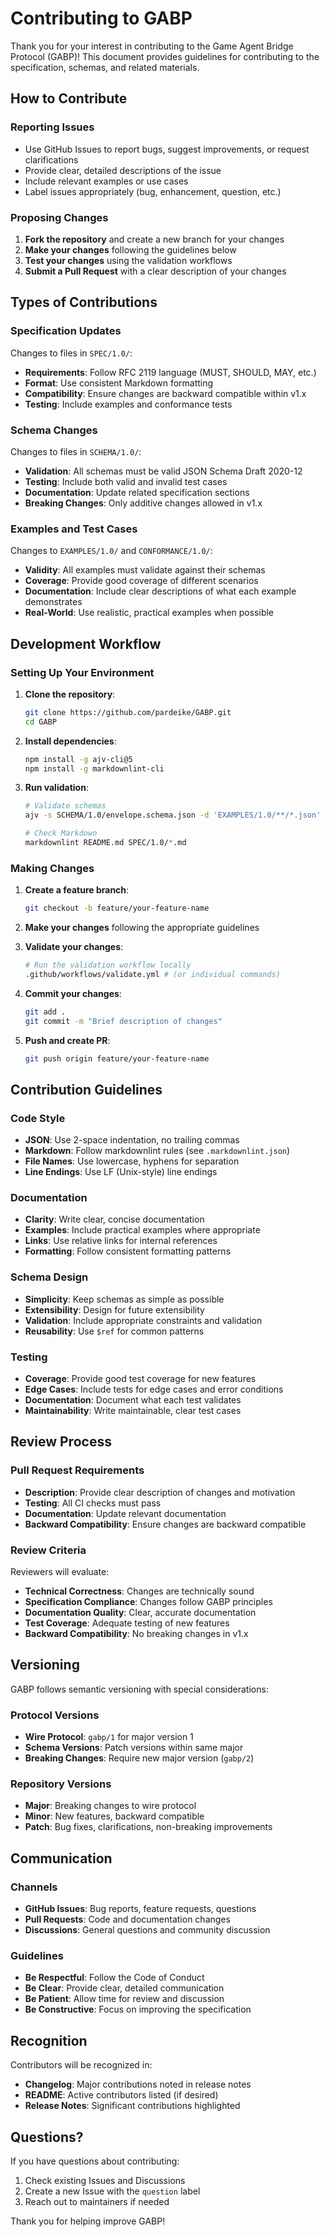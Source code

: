 # Contributing to GABP

Thank you for your interest in contributing to the Game Agent Bridge Protocol (GABP)! This document provides guidelines for contributing to the specification, schemas, and related materials.

## How to Contribute

### Reporting Issues

- Use GitHub Issues to report bugs, suggest improvements, or request clarifications
- Provide clear, detailed descriptions of the issue
- Include relevant examples or use cases
- Label issues appropriately (bug, enhancement, question, etc.)

### Proposing Changes

1. **Fork the repository** and create a new branch for your changes
2. **Make your changes** following the guidelines below
3. **Test your changes** using the validation workflows
4. **Submit a Pull Request** with a clear description of your changes

## Types of Contributions

### Specification Updates

Changes to files in `SPEC/1.0/`:

- **Requirements**: Follow RFC 2119 language (MUST, SHOULD, MAY, etc.)
- **Format**: Use consistent Markdown formatting
- **Compatibility**: Ensure changes are backward compatible within v1.x
- **Testing**: Include examples and conformance tests

### Schema Changes

Changes to files in `SCHEMA/1.0/`:

- **Validation**: All schemas must be valid JSON Schema Draft 2020-12
- **Testing**: Include both valid and invalid test cases
- **Documentation**: Update related specification sections
- **Breaking Changes**: Only additive changes allowed in v1.x

### Examples and Test Cases

Changes to `EXAMPLES/1.0/` and `CONFORMANCE/1.0/`:

- **Validity**: All examples must validate against their schemas
- **Coverage**: Provide good coverage of different scenarios
- **Documentation**: Include clear descriptions of what each example demonstrates
- **Real-World**: Use realistic, practical examples when possible

## Development Workflow

### Setting Up Your Environment

1. **Clone the repository**:
   ```bash
   git clone https://github.com/pardeike/GABP.git
   cd GABP
   ```

2. **Install dependencies**:
   ```bash
   npm install -g ajv-cli@5
   npm install -g markdownlint-cli
   ```

3. **Run validation**:
   ```bash
   # Validate schemas
   ajv -s SCHEMA/1.0/envelope.schema.json -d 'EXAMPLES/1.0/**/*.json'
   
   # Check Markdown
   markdownlint README.md SPEC/1.0/*.md
   ```

### Making Changes

1. **Create a feature branch**:
   ```bash
   git checkout -b feature/your-feature-name
   ```

2. **Make your changes** following the appropriate guidelines

3. **Validate your changes**:
   ```bash
   # Run the validation workflow locally
   .github/workflows/validate.yml # (or individual commands)
   ```

4. **Commit your changes**:
   ```bash
   git add .
   git commit -m "Brief description of changes"
   ```

5. **Push and create PR**:
   ```bash
   git push origin feature/your-feature-name
   ```

## Contribution Guidelines

### Code Style

- **JSON**: Use 2-space indentation, no trailing commas
- **Markdown**: Follow markdownlint rules (see `.markdownlint.json`)
- **File Names**: Use lowercase, hyphens for separation
- **Line Endings**: Use LF (Unix-style) line endings

### Documentation

- **Clarity**: Write clear, concise documentation
- **Examples**: Include practical examples where appropriate
- **Links**: Use relative links for internal references
- **Formatting**: Follow consistent formatting patterns

### Schema Design

- **Simplicity**: Keep schemas as simple as possible
- **Extensibility**: Design for future extensibility
- **Validation**: Include appropriate constraints and validation
- **Reusability**: Use `$ref` for common patterns

### Testing

- **Coverage**: Provide good test coverage for new features
- **Edge Cases**: Include tests for edge cases and error conditions
- **Documentation**: Document what each test validates
- **Maintainability**: Write maintainable, clear test cases

## Review Process

### Pull Request Requirements

- **Description**: Provide clear description of changes and motivation
- **Testing**: All CI checks must pass
- **Documentation**: Update relevant documentation
- **Backward Compatibility**: Ensure changes are backward compatible

### Review Criteria

Reviewers will evaluate:

- **Technical Correctness**: Changes are technically sound
- **Specification Compliance**: Changes follow GABP principles
- **Documentation Quality**: Clear, accurate documentation
- **Test Coverage**: Adequate testing of new features
- **Backward Compatibility**: No breaking changes in v1.x

## Versioning

GABP follows semantic versioning with special considerations:

### Protocol Versions

- **Wire Protocol**: `gabp/1` for major version 1
- **Schema Versions**: Patch versions within same major
- **Breaking Changes**: Require new major version (`gabp/2`)

### Repository Versions

- **Major**: Breaking changes to wire protocol
- **Minor**: New features, backward compatible
- **Patch**: Bug fixes, clarifications, non-breaking improvements

## Communication

### Channels

- **GitHub Issues**: Bug reports, feature requests, questions
- **Pull Requests**: Code and documentation changes
- **Discussions**: General questions and community discussion

### Guidelines

- **Be Respectful**: Follow the Code of Conduct
- **Be Clear**: Provide clear, detailed communication
- **Be Patient**: Allow time for review and discussion
- **Be Constructive**: Focus on improving the specification

## Recognition

Contributors will be recognized in:

- **Changelog**: Major contributions noted in release notes
- **README**: Active contributors listed (if desired)
- **Release Notes**: Significant contributions highlighted

## Questions?

If you have questions about contributing:

1. Check existing Issues and Discussions
2. Create a new Issue with the `question` label
3. Reach out to maintainers if needed

Thank you for helping improve GABP!